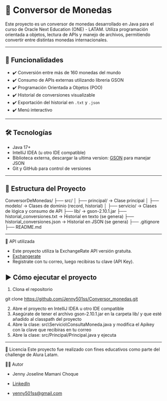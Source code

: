 # 💱 Conversor de Monedas

Este proyecto es un conversor de monedas desarrollado en Java para el curso de Oracle Next Education (ONE) - LATAM. 
Utiliza programación orientada a objetos, lectura de APIs y manejo de archivos, permitiendo convertir entre distintas monedas internacionales.

---

## 🚀 Funcionalidades

- ✔️ Conversión entre más de 160 monedas del mundo
- ✔️ Consumo de APIs externas utilizando libreria GSON
- ✔️ Programación Orientada a Objetos (POO)
- ✔️ Historial de conversiones visualizable
- ✔️ Exportación del historial en `.txt` y `.json`
- ✔️ Menú interactivo

---

## 🛠 Tecnologías

- Java 17+  
- IntelliJ IDEA (u otro IDE compatible)
- Biblioteca externa, descargar la ultima version: [GSON](https://mvnrepository.com/artifact/com.google.code.gson/gson) para manejar JSON  
- Git y GitHub para control de versiones
  
---

## 📂 Estructura del Proyecto

ConversorDeMonedas/
├── src/
│ ├── principal/ → Clase principal
│ ├── modelo/ → Clases de dominio (record, historial)
│ ├── servicio/ → Clases de lógica y consumo de API
├── lib/ → gson-2.10.1.jar
├── historial_conversiones.txt → Historial en texto (se genera)
├── historial_conversiones.json → Historial en JSON (se genera)
├── .gitignore
├── README.md

---

📡 API utilizada
- Este proyecto utiliza la ExchangeRate API versión gratuita.
- [Exchangerate](https://www.exchangerate-api.com/)
- Registrate con tu correo, luego recibiras tu clave (API Key).

## ▶️ Cómo ejecutar el proyecto

1. Clona el repositorio

git clone https://github.com/Jenny501ss/Conversor_monedas.git

2. Abre el proyecto en IntelliJ IDEA u otro IDE compatible
3. Asegúrate de tener el archivo gson-2.10.1.jar en la carpeta lib/ y que esté añadido al classpath del proyecto
4. Abre la clase: src\Servicio\ConsultaMoneda.java y modifica el Apikey con la clave que recibiras en tu correo
5. Abre la clase: src/Principal/Principal.java y ejecuta

---

📝 Licencia
Este proyecto fue realizado con fines educativos como parte del challenge de Alura Latam.

👩‍💻 Autor
- Jenny Joseline Mamani Choque

- [LinkedIn](https://www.linkedin.com/in/jenny-joseline-mamani-choque-07963593/)
- yenny501ss@gmail.com
